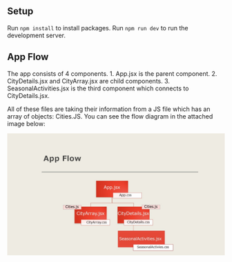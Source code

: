## Setup

Run `npm install` to install packages.
Run `npm run dev` to run the development server.

## App Flow
The app consists of 4 components.
    1. App.jsx is the parent component.
    2. CityDetails.jsx and CityArray.jsx are child components.
    3. SeasonalActivities.jsx is the third component which connects to CityDetails.jsx.

All of these files are taking their information from a JS file which has an array of objects:  Cities.JS.
You can see the flow diagram in the attached image below: 


![MVPimage](MVPimage.jpg)